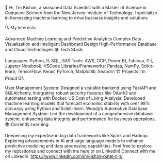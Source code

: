 👋 Hi, I'm Kishan, a seasoned Data Scientist with a Master of Science in Computer Science from the New Jersey Institute of Technology. I specialize in harnessing machine learning to drive business insights and solutions.

🔍 My Interests:

Advanced Machine Learning and Predictive Analytics
Complex Data Visualization and Intelligent Dashboard Design
High-Performance Database and Cloud Technologies
🛠 Tech Stack:

Languages: Python, R, SQL, SAS
Tools: AWS, GCP, Power BI, Tableau, Git, Jupyter Notebook, VSCode
Libraries/Frameworks: Pandas, NumPy, Scikit-learn, TensorFlow, Keras, PyTorch, Matplotlib, Seaborn
🏗 Projects I'm Proud Of:

User Management System: Designed a scalable backend using FastAPI and SQLAlchemy, integrating robust security features like OAuth2 and automated testing with Docker.
US Cost of Living Analysis: Developed machine learning models that forecast economic stability with over 99% accuracy using Python and Scikit-learn.
Woody’s Automotive Database Management System: Led the development of a comprehensive database system, enhancing data integrity and performance for business operations.
📚 Currently Learning:

Deepening my expertise in big data frameworks like Spark and Hadoop.
Exploring advancements in AI and large language models to enhance predictive modeling and data processing capabilities.
Feel free to explore my repositories and connect with me here or on LinkedIn!
Connect with me on LinkedIn: https://www.linkedin.com/in/kishan-patel-njit/
